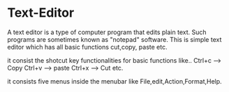 # Text-Editor
A text editor is a type of computer program that edits plain text. Such programs are sometimes known as "notepad" software.
This is simple text editor which has all basic functions cut,copy, paste etc.

it consist the shotcut key functionalities for basic functions like..
Ctrl+c --> Copy
Ctrl+v --> paste
Ctrl+x --> Cut etc.

it consists five menus inside the menubar like File,edit,Action,Format,Help.
